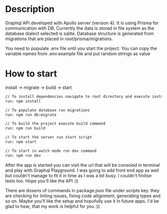 # Description
Graphql API developed with Apollo server (version 4). It is using Prisma for communication with DB. Currently the data is stored in file system as the database dialect selected is sqlite. Database structure is generated from migrations that are placed in *root*/prisma/migrations. 

You need to populate .env file until you start the project. You can copy the variable names from .env.example file and put random strings as value

# How to start
install -> migrate -> build -> start
```bash
// To install dependencies navigate to root directory and execute install command
run: npm install

// To populate database run migrations
run: npm run db:migrate

// To build the project execute build command
run: npm run build

// To start the server run start script
run: npm start

// To start in watch mode run dev command
run: npm run dev
```

After the app is started you can visit the url that will be consoled in terminal and play with Graphql Playground. I was going to add front end app as well but couldn't manage to fit it in time as I was a bit busy. I couldn't finilise tests too. Hope you'll like the API :))

There are dosens of commands in package.json file under scripts key. they are checking for linting issues, fixing code allignment, generating types and so on. Maybe you'll like the setup and hopufully use it in future apps. I'd be glad to hear, that my work is helpful for you :))